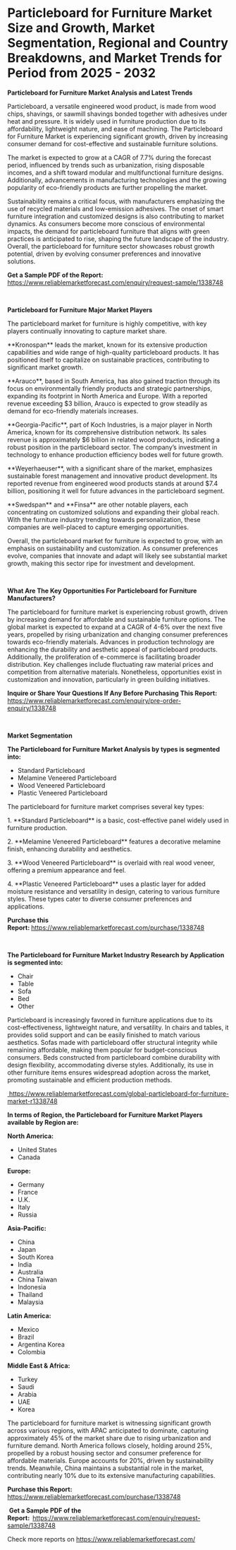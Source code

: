 <p><h1>Particleboard for Furniture Market Size and Growth, Market Segmentation, Regional and Country Breakdowns, and Market Trends for Period from 2025 -  2032</h1></p><p><strong>Particleboard for Furniture Market Analysis and Latest Trends</strong></p>
<p><p>Particleboard, a versatile engineered wood product, is made from wood chips, shavings, or sawmill shavings bonded together with adhesives under heat and pressure. It is widely used in furniture production due to its affordability, lightweight nature, and ease of machining. The Particleboard for Furniture Market is experiencing significant growth, driven by increasing consumer demand for cost-effective and sustainable furniture solutions.</p><p>The market is expected to grow at a CAGR of 7.7% during the forecast period, influenced by trends such as urbanization, rising disposable incomes, and a shift toward modular and multifunctional furniture designs. Additionally, advancements in manufacturing technologies and the growing popularity of eco-friendly products are further propelling the market. </p><p>Sustainability remains a critical focus, with manufacturers emphasizing the use of recycled materials and low-emission adhesives. The onset of smart furniture integration and customized designs is also contributing to market dynamics. As consumers become more conscious of environmental impacts, the demand for particleboard furniture that aligns with green practices is anticipated to rise, shaping the future landscape of the industry. Overall, the particleboard for furniture sector showcases robust growth potential, driven by evolving consumer preferences and innovative solutions.</p></p>
<p><strong>Get a Sample PDF of the Report:&nbsp;</strong> <a href="https://www.reliablemarketforecast.com/enquiry/request-sample/1338748?utm_campaign=3225&utm_medium=2&utm_source=Github&utm_content=ia&utm_term=27032025&utm_id=particleboard-for-furniture">https://www.reliablemarketforecast.com/enquiry/request-sample/1338748</a></p>
<p>&nbsp;</p>
<p><strong>Particleboard for Furniture Major Market Players</strong></p>
<p><p>The particleboard market for furniture is highly competitive, with key players continually innovating to capture market share. </p><p>**Kronospan** leads the market, known for its extensive production capabilities and wide range of high-quality particleboard products. It has positioned itself to capitalize on sustainable practices, contributing to significant market growth.</p><p>**Arauco**, based in South America, has also gained traction through its focus on environmentally friendly products and strategic partnerships, expanding its footprint in North America and Europe. With a reported revenue exceeding $3 billion, Arauco is expected to grow steadily as demand for eco-friendly materials increases.</p><p>**Georgia-Pacific**, part of Koch Industries, is a major player in North America, known for its comprehensive distribution network. Its sales revenue is approximately $6 billion in related wood products, indicating a robust position in the particleboard sector. The company’s investment in technology to enhance production efficiency bodes well for future growth.</p><p>**Weyerhaeuser**, with a significant share of the market, emphasizes sustainable forest management and innovative product development. Its reported revenue from engineered wood products stands at around $7.4 billion, positioning it well for future advances in the particleboard segment.</p><p>**Swedspan** and **Finsa** are other notable players, each concentrating on customized solutions and expanding their global reach. With the furniture industry trending towards personalization, these companies are well-placed to capture emerging opportunities.</p><p>Overall, the particleboard market for furniture is expected to grow, with an emphasis on sustainability and customization. As consumer preferences evolve, companies that innovate and adapt will likely see substantial market growth, making this sector ripe for investment and development.</p></p>
<p>&nbsp;</p>
<p><strong>What Are The Key Opportunities For Particleboard for Furniture Manufacturers?</strong></p>
<p><p>The particleboard for furniture market is experiencing robust growth, driven by increasing demand for affordable and sustainable furniture options. The global market is expected to expand at a CAGR of 4-6% over the next five years, propelled by rising urbanization and changing consumer preferences towards eco-friendly materials. Advances in production technology are enhancing the durability and aesthetic appeal of particleboard products. Additionally, the proliferation of e-commerce is facilitating broader distribution. Key challenges include fluctuating raw material prices and competition from alternative materials. Nonetheless, opportunities exist in customization and innovation, particularly in green building initiatives.</p></p>
<p><strong>Inquire or Share Your Questions If Any Before Purchasing This Report:</strong> <a href="https://www.reliablemarketforecast.com/enquiry/pre-order-enquiry/1338748?utm_campaign=3225&utm_medium=2&utm_source=Github&utm_content=ia&utm_term=27032025&utm_id=particleboard-for-furniture">https://www.reliablemarketforecast.com/enquiry/pre-order-enquiry/1338748</a></p>
<p>&nbsp;</p>
<p><strong>Market Segmentation</strong></p>
<p><strong>The Particleboard for Furniture Market Analysis by types is segmented into:</strong></p>
<p><ul><li>Standard Particleboard</li><li>Melamine Veneered Particleboard</li><li>Wood Veneered Particleboard</li><li>Plastic Veneered Particleboard</li></ul></p>
<p><p>The particleboard for furniture market comprises several key types: </p><p>1. **Standard Particleboard** is a basic, cost-effective panel widely used in furniture production.</p><p>2. **Melamine Veneered Particleboard** features a decorative melamine finish, enhancing durability and aesthetics.</p><p>3. **Wood Veneered Particleboard** is overlaid with real wood veneer, offering a premium appearance and feel.</p><p>4. **Plastic Veneered Particleboard** uses a plastic layer for added moisture resistance and versatility in design, catering to various furniture styles. These types cater to diverse consumer preferences and applications.</p></p>
<p><strong>Purchase this Report:&nbsp;</strong><a href="https://www.reliablemarketforecast.com/purchase/1338748?utm_campaign=3225&utm_medium=2&utm_source=Github&utm_content=ia&utm_term=27032025&utm_id=particleboard-for-furniture">https://www.reliablemarketforecast.com/purchase/1338748</a></p>
<p>&nbsp;</p>
<p><strong>The Particleboard for Furniture Market Industry Research by Application is segmented into:</strong></p>
<p><ul><li>Chair</li><li>Table</li><li>Sofa</li><li>Bed</li><li>Other</li></ul></p>
<p><p>Particleboard is increasingly favored in furniture applications due to its cost-effectiveness, lightweight nature, and versatility. In chairs and tables, it provides solid support and can be easily finished to match various aesthetics. Sofas made with particleboard offer structural integrity while remaining affordable, making them popular for budget-conscious consumers. Beds constructed from particleboard combine durability with design flexibility, accommodating diverse styles. Additionally, its use in other furniture items ensures widespread adoption across the market, promoting sustainable and efficient production methods.</p></p>
<p><a href="https://www.reliablemarketforecast.com/global-particleboard-for-furniture-market-r1338748?utm_campaign=3225&utm_medium=2&utm_source=Github&utm_content=ia&utm_term=27032025&utm_id=particleboard-for-furniture">&nbsp;https://www.reliablemarketforecast.com/global-particleboard-for-furniture-market-r1338748</a></p>
<p><strong>In terms of Region, the Particleboard for Furniture Market Players available by Region are:</strong></p>
<p>
    <p> <strong> North America: </strong>
        <ul>
            <li>United States</li>
            <li>Canada</li>
        </ul>
        </p> 
    <p> <strong> Europe: </strong>
        <ul>
            <li>Germany</li>
            <li>France</li>
            <li>U.K.</li>
            <li>Italy</li>
            <li>Russia</li>
        </ul>
        </p> 
    <p> <strong> Asia-Pacific: </strong>
        <ul>
            <li>China</li>
            <li>Japan</li>
            <li>South Korea</li>
            <li>India</li>
            <li>Australia</li>
            <li>China Taiwan</li>
            <li>Indonesia</li>
            <li>Thailand</li>
            <li>Malaysia</li>
        </ul>
        </p> 
    <p> <strong> Latin America: </strong>
        <ul>
            <li>Mexico</li>
            <li>Brazil</li>
            <li>Argentina Korea</li>
            <li>Colombia</li>
        </ul>
        </p> 
    <p> <strong> Middle East & Africa: </strong>
        <ul>
            <li>Turkey</li>
            <li>Saudi</li>
            <li>Arabia</li>
            <li>UAE</li>
            <li>Korea</li>
        </ul>
    </p>
    </p>
<p><p>The particleboard for furniture market is witnessing significant growth across various regions, with APAC anticipated to dominate, capturing approximately 45% of the market share due to rising urbanization and furniture demand. North America follows closely, holding around 25%, propelled by a robust housing sector and consumer preference for affordable materials. Europe accounts for 20%, driven by sustainability trends. Meanwhile, China maintains a substantial role in the market, contributing nearly 10% due to its extensive manufacturing capabilities.</p></p>
<p><strong>Purchase this Report: </strong><a href="https://www.reliablemarketforecast.com/purchase/1338748?utm_campaign=3225&utm_medium=2&utm_source=Github&utm_content=ia&utm_term=27032025&utm_id=particleboard-for-furniture">https://www.reliablemarketforecast.com/purchase/1338748</a></p>
<p>&nbsp;<strong>Get a Sample PDF of the Report:&nbsp;&nbsp;</strong><a href="https://www.reliablemarketforecast.com/enquiry/request-sample/1338748?utm_campaign=3225&utm_medium=2&utm_source=Github&utm_content=ia&utm_term=27032025&utm_id=particleboard-for-furniture">https://www.reliablemarketforecast.com/enquiry/request-sample/1338748</a></p>
<p><strong></strong></p>
<p>Check more reports on <a href="https://www.reliablemarketforecast.com/?utm_campaign=3225&utm_medium=2&utm_source=Github&utm_content=ia&utm_term=27032025&utm_id=particleboard-for-furniture">https://www.reliablemarketforecast.com/</a></p>